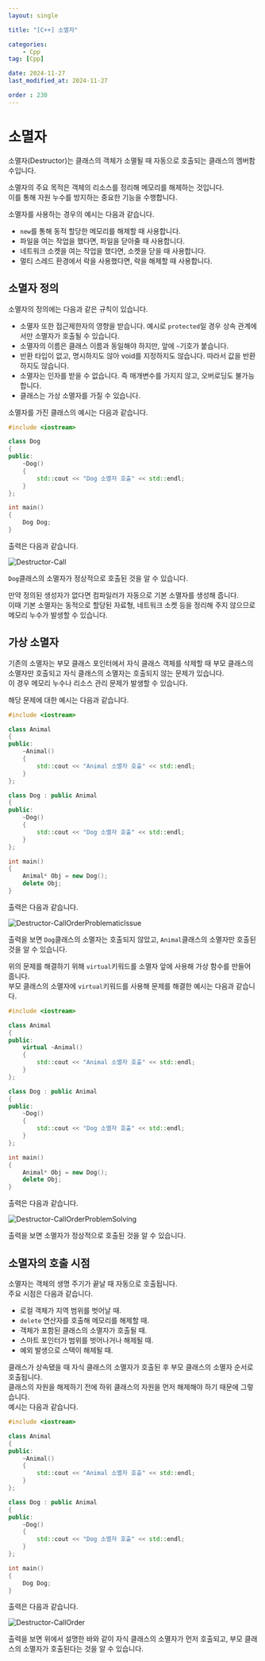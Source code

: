 ```yaml
---
layout: single

title: "[C++] 소멸자"

categories:
    - Cpp
tag: [Cpp]

date: 2024-11-27
last_modified_at: 2024-11-27

order : 230
---
```


# 소멸자

소멸자(Destructor)는 클래스의 객체가 소멸될 때 자동으로 호출되는 클래스의 멤버함수입니다.

소멸자의 주요 목적은 객체의 리소스를 정리해 메모리를 해제하는 것입니다.  
이를 통해 자원 누수를 방지하는 중요한 기능을 수행합니다.

소멸자를 사용하는 경우의 예시는 다음과 같습니다.

+ `new`를 통해 동적 할당한 메모리를 해제할 때 사용합니다.
+ 파일을 여는 작업을 했다면, 파일을 닫아줄 때 사용합니다.
+ 네트워크 소켓을 여는 작업을 했다면, 소켓을 닫을 때 사용합니다.
+ 멀티 스레드 환경에서 락을 사용했다면, 락을 해제할 때 사용합니다.

## 소멸자 정의

소멸자의 정의에는 다음과 같은 규칙이 있습니다.

+ 소멸자 또한 접근제한자의 영향을 받습니다. 예시로 `protected`일 경우 상속 관계에서만 소멸자가 호출될 수 있습니다.
+ 소멸자의 이름은 클래스 이름과 동일해야 하지만, 앞에 `~`기호가 붙습니다.
+ 반환 타입이 없고, 명시하지도 않아 void를 지정하지도 않습니다. 따라서 값을 반환하지도 않습니다.
+ 소멸자는 인자를 받을 수 없습니다. 즉 매개변수를 가지지 않고, 오버로딩도 불가능합니다.
+ 클래스는 가상 소멸자를 가질 수 있습니다.

소멸자를 가진 클래스의 예시는 다음과 같습니다.

```cpp
#include <iostream>

class Dog
{
public:
    ~Dog()
    {
        std::cout << "Dog 소멸자 호출" << std::endl;
    }
};

int main()
{
    Dog Dog;
}
```

출력은 다음과 같습니다.

![Destructor-Call]({{site.url}}/images/cpp/cpp/2024-11-27-Destructor/Destructor-Call.PNG)

`Dog`클래스의 소멸자가 정상적으로 호출된 것을 알 수 있습니다.

만약 정의된 생성자가 없다면 컴파일러가 자동으로 기본 소멸자를 생성해 줍니다.  
이때 기본 소멸자는 동적으로 할당된 자료형, 네트워크 소켓 등을 정리해 주지 않으므로 메모리 누수가 발생할 수 있습니다.

## 가상 소멸자

기존의 소멸자는 부모 클래스 포인터에서 자식 클래스 객체를 삭제할 때 부모 클래스의 소멸자만 호출되고 자식 클래스의 소멸자는 호출되지 않는 문제가 있습니다.  
이 경우 메모리 누수나 리소스 관리 문제가 발생할 수 있습니다.

해당 문제에 대한 예시는 다음과 같습니다.

```cpp
#include <iostream>

class Animal
{
public:
    ~Animal()
    {
        std::cout << "Animal 소멸자 호출" << std::endl;
    }
};

class Dog : public Animal
{
public:
    ~Dog()
    {
        std::cout << "Dog 소멸자 호출" << std::endl;
    }
};

int main()
{
    Animal* Obj = new Dog();
    delete Obj;
}
```

출력은 다음과 같습니다.

![Destructor-CallOrderProblematicIssue]({{site.url}}/images/cpp/cpp/2024-11-27-Destructor/Destructor-CallOrderProblematicIssue.PNG)

출력을 보면 `Dog`클래스의 소멸자는 호출되지 않았고, `Animal`클래스의 소멸자만 호출된 것을 알 수 있습니다.

위의 문제를 해결하기 위해 `virtual`키워드를 소멸자 앞에 사용해 가상 함수를 만들어 줍니다.  
부모 클래스의 소멸자에 `virtual`키워드를 사용해 문제를 해결한 예시는 다음과 같습니다.

```cpp
#include <iostream>

class Animal
{
public:
    virtual ~Animal()
    {
        std::cout << "Animal 소멸자 호출" << std::endl;
    }
};

class Dog : public Animal
{
public:
    ~Dog()
    {
        std::cout << "Dog 소멸자 호출" << std::endl;
    }
};

int main()
{
    Animal* Obj = new Dog();
    delete Obj;
}
```

출력은 다음과 같습니다.

![Destructor-CallOrderProblemSolving]({{site.url}}/images/cpp/cpp/2024-11-27-Destructor/Destructor-CallOrderProblemSolving.PNG)

출력을 보면 소멸자가 정상적으로 호출된 것을 알 수 있습니다.

## 소멸자의 호출 시점

소멸자는 객체의 생명 주기가 끝날 때 자동으로 호출됩니다.  
주요 시점은 다음과 같습니다.

+ 로컬 객체가 지역 범위를 벗어날 때.
+ `delete` 연산자를 호출해 메모리를 해제할 때.
+ 객체가 포함된 클래스의 소멸자가 호출될 때.
+ 스마트 포인터가 범위를 벗어나거나 해제될 때.
+ 예외 발생으로 스택이 해제될 때.

클래스가 상속됐을 때 자식 클래스의 소멸자가 호출된 후 부모 클래스의 소멸자 순서로 호출됩니다.  
클래스의 자원을 해제하기 전에 하위 클래스의 자원을 먼저 해제해야 하기 때문에 그렇습니다.  
예시는 다음과 같습니다.

```cpp
#include <iostream>

class Animal
{
public:
    ~Animal()
    {
        std::cout << "Animal 소멸자 호출" << std::endl;
    }
};

class Dog : public Animal
{
public:
    ~Dog()
    {
        std::cout << "Dog 소멸자 호출" << std::endl;
    }
};

int main()
{
    Dog Dog;
}
```

출력은 다음과 같습니다.

![Destructor-CallOrder]({{site.url}}/images/cpp/cpp/2024-11-27-Destructor/Destructor-CallOrder.PNG)

출력을 보면 위에서 설명한 바와 같이 자식 클래스의 소멸자가 먼저 호출되고, 부모 클래스의 소멸자가 호출된다는 것을 알 수 있습니다.